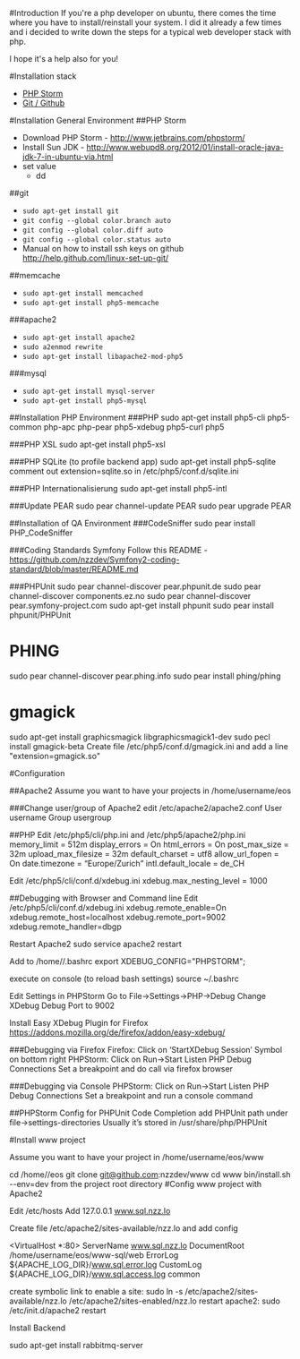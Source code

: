 #Introduction
If you're a php developer on ubuntu, there comes the time where you have to install/reinstall your system.
I did it already a few times and i decided to write down the steps for a typical web developer stack with php.

I hope it's a help also for you!

#Installation stack
* [PHP Storm](#phpstorm)
* [Git / Github](#git)

#Installation General Environment
<a name="phpstorm"></a>
##PHP Storm
* Download PHP Storm - http://www.jetbrains.com/phpstorm/
* Install Sun JDK - http://www.webupd8.org/2012/01/install-oracle-java-jdk-7-in-ubuntu-via.html
* set value
    * dd

<a name="git"></a>
##git
* `sudo apt-get install git`
* `git config --global color.branch auto`
* `git config --global color.diff auto`
* `git config --global color.status auto`
* Manual on how to install ssh keys on github http://help.github.com/linux-set-up-git/

##memcache
* `sudo apt-get install memcached`
* `sudo apt-get install php5-memcache`

###apache2
* `sudo apt-get install apache2`
* `sudo a2enmod rewrite`
* `sudo apt-get install libapache2-mod-php5`

###mysql
* `sudo apt-get install mysql-server`
* `sudo apt-get install php5-mysql`


##Installation PHP Environment
###PHP
sudo apt-get install php5-cli php5-common php-apc php-pear php5-xdebug php5-curl php5

###PHP XSL
sudo apt-get install php5-xsl

###PHP SQLite (to profile backend app)
sudo apt-get install php5-sqlite
comment out extension=sqlite.so in /etc/php5/conf.d/sqlite.ini

###PHP Internationalisierung
sudo apt-get install php5-intl

###Update PEAR
sudo pear channel-update PEAR
sudo pear upgrade PEAR

##Installation of QA Environment
###CodeSniffer
sudo pear install PHP_CodeSniffer

###Coding Standards Symfony
Follow this README - https://github.com/nzzdev/Symfony2-coding-standard/blob/master/README.md

###PHPUnit
sudo pear channel-discover pear.phpunit.de
sudo pear channel-discover components.ez.no
sudo pear channel-discover pear.symfony-project.com
sudo apt-get install phpunit
sudo pear install phpunit/PHPUnit

# PHING
sudo pear channel-discover pear.phing.info
sudo pear install phing/phing

# gmagick
sudo apt-get install graphicsmagick libgraphicsmagick1-dev
sudo pecl install gmagick-beta
Create file /etc/php5/conf.d/gmagick.ini and add a line "extension=gmagick.so"
 

#Configuration

##Apache2
Assume you want to have your projects in /home/username/eos

###Change user/group of Apache2
edit /etc/apache2/apache2.conf
User username
Group usergroup

##PHP
Edit /etc/php5/cli/php.ini and /etc/php5/apache2/php.ini
memory_limit = 512m
display_errors = On
html_errors = On
post_max_size = 32m
upload_max_filesize = 32m
default_charset = utf8
allow_url_fopen = On
date.timezone = “Europe/Zurich”
intl.default_locale = de_CH

Edit /etc/php5/cli/conf.d/xdebug.ini
xdebug.max_nesting_level = 1000

##Debugging with Browser and Command line
Edit /etc/php5/cli/conf.d/xdebug.ini
xdebug.remote_enable=On
xdebug.remote_host=localhost
xdebug.remote_port=9002
xdebug.remote_handler=dbgp

Restart Apache2
sudo service apache2 restart

Add to /home/<usernmae>/.bashrc
export XDEBUG_CONFIG="PHPSTORM";

execute on console (to reload bash settings)
source ~/.bashrc


Edit Settings in PHPStorm
Go to File->Settings->PHP->Debug
Change XDebug Debug Port to 9002

Install Easy XDebug Plugin for Firefox
https://addons.mozilla.org/de/firefox/addon/easy-xdebug/

###Debugging via Firefox
Firefox: Click on ‘StartXDebug Session’ Symbol on bottom right
PHPStorm: Click on Run->Start Listen PHP Debug Connections
Set a breakpoint and do call via firefox browser

###Debugging via Console
PHPStorm: Click on Run->Start Listen PHP Debug Connections
Set a breakpoint and run a console command

##PHPStorm Config
for PHPUnit Code Completion add PHPUnit path under file->settings-directories
Usually it’s stored in /usr/share/php/PHPUnit








#Install www project

Assume you want to have your project in /home/username/eos/www

cd /home/<username>/eos
git clone git@github.com:nzzdev/www
cd www
bin/install.sh --env=dev from the project root directory
#Config www project with Apache2

Edit /etc/hosts
Add 127.0.0.1 www.sql.nzz.lo

Create file /etc/apache2/sites-available/nzz.lo
and add config

<VirtualHost *:80>
    ServerName  www.sql.nzz.lo
    DocumentRoot /home/username/eos/www-sql/web
    ErrorLog ${APACHE_LOG_DIR}/www.sql.error.log
    CustomLog ${APACHE_LOG_DIR}/www.sql.access.log common
</VirtualHost>

create symbolic link to enable a site:
sudo ln -s /etc/apache2/sites-available/nzz.lo /etc/apache2/sites-enabled/nzz.lo
restart apache2:
sudo /etc/init.d/apache2 restart






Install Backend


sudo apt-get install rabbitmq-server